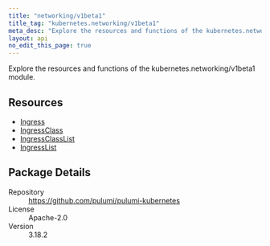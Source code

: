 ```yaml
---
title: "networking/v1beta1"
title_tag: "kubernetes.networking/v1beta1"
meta_desc: "Explore the resources and functions of the kubernetes.networking/v1beta1 module."
layout: api
no_edit_this_page: true
---
```


<!-- WARNING: this file was generated by Pulumi Docs Generator. -->
<!-- Do not edit by hand unless you're certain you know what you are doing! -->

Explore the resources and functions of the kubernetes.networking/v1beta1 module.

<h2 id="resources">Resources</h2>
<ul class="api">
    <li><a href="ingress" title="Ingress"><span class="api-symbol api-symbol--resource"></span>Ingress</a></li>
    <li><a href="ingressclass" title="IngressClass"><span class="api-symbol api-symbol--resource"></span>IngressClass</a></li>
    <li><a href="ingressclasslist" title="IngressClassList"><span class="api-symbol api-symbol--resource"></span>IngressClassList</a></li>
    <li><a href="ingresslist" title="IngressList"><span class="api-symbol api-symbol--resource"></span>IngressList</a></li>
</ul>

<h2 id="package-details">Package Details</h2>
<dl class="package-details">
	<dt>Repository</dt>
	<dd><a href="https://github.com/pulumi/pulumi-kubernetes">https://github.com/pulumi/pulumi-kubernetes</a></dd>
	<dt>License</dt>
	<dd>Apache-2.0</dd>
	<dt>Version</dt>
	<dd>3.18.2</dd>
</dl>

